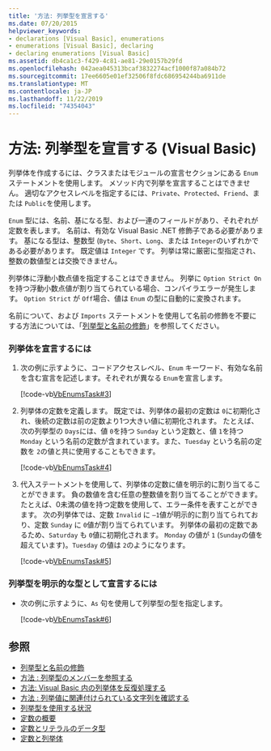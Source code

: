 ```yaml
---
title: '方法: 列挙型を宣言する'
ms.date: 07/20/2015
helpviewer_keywords:
- declarations [Visual Basic], enumerations
- enumerations [Visual Basic], declaring
- declaring enumerations [Visual Basic]
ms.assetid: db4ca1c3-f429-4c81-ae81-29e0157b29fd
ms.openlocfilehash: 042aea045313bcaf3832274acf1000f87a084b72
ms.sourcegitcommit: 17ee6605e01ef32506f8fdc686954244ba6911de
ms.translationtype: MT
ms.contentlocale: ja-JP
ms.lasthandoff: 11/22/2019
ms.locfileid: "74354043"
---
```

# <a name="how-to-declare-enumerations-visual-basic"></a>方法: 列挙型を宣言する (Visual Basic)
列挙体を作成するには、クラスまたはモジュールの宣言セクションにある `Enum` ステートメントを使用します。 メソッド内で列挙を宣言することはできません。 適切なアクセスレベルを指定するには、`Private`、`Protected`、`Friend`、または `Public`を使用します。  
  
 `Enum` 型には、名前、基になる型、および一連のフィールドがあり、それぞれが定数を表します。 名前は、有効な Visual Basic .NET 修飾子である必要があります。 基になる型は、整数型 (`Byte`、`Short`、`Long`、または `Integer`のいずれかである必要があります。 既定値は `Integer` です。 列挙は常に厳密に型指定され、整数の数値型とは交換できません。  
  
 列挙体に浮動小数点値を指定することはできません。 列挙に `Option Strict On`を持つ浮動小数点値が割り当てられている場合、コンパイラエラーが発生します。 `Option Strict` が `Off`場合、値は `Enum` の型に自動的に変換されます。  
  
 名前について、および `Imports` ステートメントを使用して名前の修飾を不要にする方法については、「[列挙型と名前の修飾](../../../../visual-basic/programming-guide/language-features/constants-enums/enumerations-and-name-qualification.md)」を参照してください。  
  
### <a name="to-declare-an-enumeration"></a>列挙体を宣言するには  
  
1. 次の例に示すように、コードアクセスレベル、`Enum` キーワード、有効な名前を含む宣言を記述します。それぞれが異なる `Enum`を宣言します。  
  
     [!code-vb[VbEnumsTask#3](~/samples/snippets/visualbasic/VS_Snippets_VBCSharp/VbEnumsTask/VB/Class2.vb#3)]  
  
2. 列挙体の定数を定義します。 既定では、列挙体の最初の定数は `0`に初期化され、後続の定数は前の定数より1つ大きい値に初期化されます。 たとえば、次の列挙型の `Days`には、値 `0`を持つ `Sunday` という定数と、値 `1`を持つ `Monday` という名前の定数が含まれています。また、`Tuesday` という名前の定数を `2`の値と共に使用することもできます。  
  
     [!code-vb[VbEnumsTask#4](~/samples/snippets/visualbasic/VS_Snippets_VBCSharp/VbEnumsTask/VB/Class2.vb#4)]  
  
3. 代入ステートメントを使用して、列挙体の定数に値を明示的に割り当てることができます。 負の数値を含む任意の整数値を割り当てることができます。 たとえば、0未満の値を持つ定数を使用して、エラー条件を表すことができます。 次の列挙体では、定数 `Invalid` に `–1`値が明示的に割り当てられており、定数 `Sunday` に `0`値が割り当てられています。 列挙体の最初の定数であるため、`Saturday` も `0`値に初期化されます。 `Monday` の値が `1` (`Sunday`の値を超えています)。`Tuesday` の値は `2`のようになります。  
  
     [!code-vb[VbEnumsTask#5](~/samples/snippets/visualbasic/VS_Snippets_VBCSharp/VbEnumsTask/VB/Class2.vb#5)]  
  
### <a name="to-declare-an-enumeration-as-an-explicit-type"></a>列挙型を明示的な型として宣言するには  
  
- 次の例に示すように、`As` 句を使用して列挙型の型を指定します。  
  
     [!code-vb[VbEnumsTask#6](~/samples/snippets/visualbasic/VS_Snippets_VBCSharp/VbEnumsTask/VB/Class2.vb#6)]  
  
## <a name="see-also"></a>参照

- [列挙型と名前の修飾](../../../../visual-basic/programming-guide/language-features/constants-enums/enumerations-and-name-qualification.md)
- [方法 : 列挙型のメンバーを参照する](../../../../visual-basic/programming-guide/language-features/constants-enums/how-to-refer-to-an-enumeration-member.md)
- [方法: Visual Basic 内の列挙体を反復処理する](../../../../visual-basic/programming-guide/language-features/constants-enums/how-to-iterate-through-an-enumeration.md)
- [方法 : 列挙値に関連付けられている文字列を確認する](../../../../visual-basic/programming-guide/language-features/constants-enums/how-to-determine-the-string-associated-with-an-enumeration-value.md)
- [列挙型を使用する状況](../../../../visual-basic/programming-guide/language-features/constants-enums/when-to-use-an-enumeration.md)
- [定数の概要](../../../../visual-basic/programming-guide/language-features/constants-enums/constants-overview.md)
- [定数とリテラルのデータ型](../../../../visual-basic/programming-guide/language-features/constants-enums/constant-and-literal-data-types.md)
- [定数と列挙体](../../../../visual-basic/language-reference/constants-and-enumerations.md)
